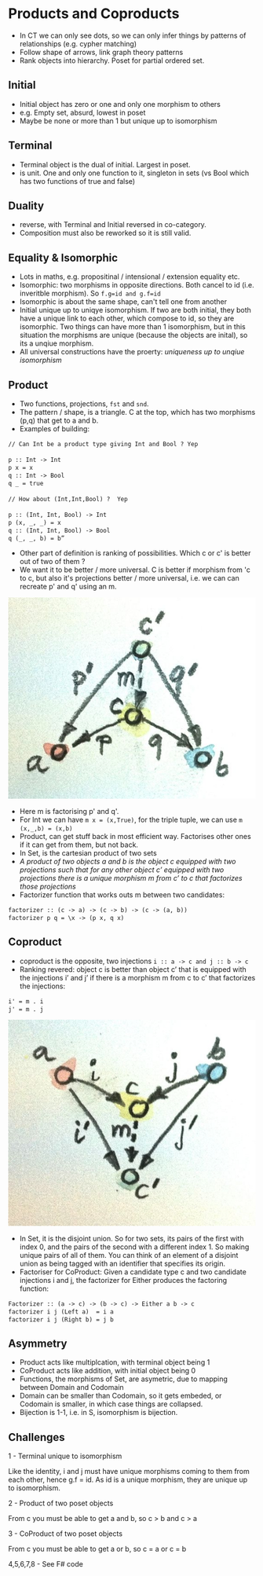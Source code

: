 # Products and Coproducts

- In CT we can only see dots, so we can only infer things by patterns of relationships (e.g. cypher matching)
- Follow shape of arrows, link graph theory patterns
- Rank objects into hierarchy. Poset for partial ordered set.

## Initial

- Initial object has zero or one and only one morphism to others
- e.g. Empty set, absurd, lowest in poset 
- Maybe be none or more than 1 but unique up to isomorphism

## Terminal

- Terminal object is the dual of initial. Largest in poset.
- is unit. One and only one function to it, singleton in sets (vs Bool which has two functions of true and false)

## Duality

- reverse, with Terminal and Initial reversed in co-category. 
- Composition must also be reworked so it is still valid.

## Equality & Isomorphic

- Lots in maths, e.g. propositinal / intensional / extension equality etc.
- Isomorphic: two morphisms in opposite directions. Both cancel to id (i.e. inveritble morphism). So `f.g=id and g.f=id`
- Isomorphic is about the same shape, can't tell one from another
- Initial unique up to uniqye isomorphism. If two are both initial, they both have a unique link to each other, which compose to id, so they are isomorphic. Two things can have more than 1 isomorphism, but in this situation the morphisms are unique (because the objects are inital), so its a unqiue morphism.
- All universal constructions have the proerty: _uniqueness up to unqiue isomorphism_

## Product

- Two functions, projections, `fst` and `snd`.
- The pattern / shape, is a triangle. C at the top, which has two morphisms (p,q) that get to a and b.
- Examples of building:

```
// Can Int be a product type giving Int and Bool ? Yep

p :: Int -> Int
p x = x
q :: Int -> Bool
q _ = true

// How about (Int,Int,Bool) ?  Yep 

p :: (Int, Int, Bool) -> Int
p (x, _, _) = x
q :: (Int, Int, Bool) -> Bool
q (_, _, b) = b”
```

- Other part of definition is ranking of possibilities. Which c or c' is better out of two of them ?
- We want it to be better / more universal. C is better if morphism from 'c to c, but also it's projections better / more universal, i.e. we can can recreate p' and q' using an m.

![](productranking.jpg)

- Here m is factorising p' and q'.
- For Int we can have `m x = (x,True)`, for the triple tuple, we can use `m (x,_,b) = (x,b)`
- Product, can get stuff back in most efficient way. Factorises other ones if it can get from them, but not back.
- In Set, is the cartesian product of two sets
- _A product of two objects a and b is the object c equipped with two projections such that for any other object c’ equipped with two projections there is a unique morphism m from c’ to c that factorizes those projections_
- Factorizer function that works outs m between two candidates:
```
factorizer :: (c -> a) -> (c -> b) -> (c -> (a, b))
factorizer p q = \x -> (p x, q x)
```

## Coproduct

- coproduct is the opposite, two injections `i :: a -> c and j :: b -> c`
- Ranking revered: object c is better than object c’ that is equipped with the injections i’ and j’ if there is a morphism m from c to c’ that factorizes the injections:
```
i' = m . i
j' = m . j
```
![](coproductranking.jpg)

- In Set, it is the disjoint union. So for two sets, its pairs of the first with index 0, and the pairs of the second with a different index 1. So making unique pairs of all of them. You can think of an element of a disjoint union as being tagged with an identifier that specifies its origin.
- Factoriser for CoProduct: Given a candidate type c and two candidate injections i and j, the factorizer for Either produces the factoring function:
```
Factorizer :: (a -> c) -> (b -> c) -> Either a b -> c
factorizer i j (Left a)  = i a
factorizer i j (Right b) = j b
```

## Asymmetry

- Product acts like multiplcation, with terminal object being 1
- CoProduct acts like addition, with initial object being 0
- Functions, the morphisms of Set, are asymetric, due to mapping between Domain and Codomain
- Domain can be smaller than Codomain, so it gets embeded, or Codomain is smaller, in which case things are collapsed.
- Bijection is 1-1, i.e. in S, isomorphism is bijection.

## Challenges

1 - Terminal unique to isomorphism

Like the identity, i and j must have unique morphisms coming to them from each other, hence g.f = id. As id is a unique morphism, they are unique up to isomorphism.

2 - Product of two poset objects

From c you must be able to get a and b, so c > b and c > a

3 - CoProduct of two poset objects

From c you must be able to get a or b, so c = a or c = b

4,5,6,7,8 - See F# code
